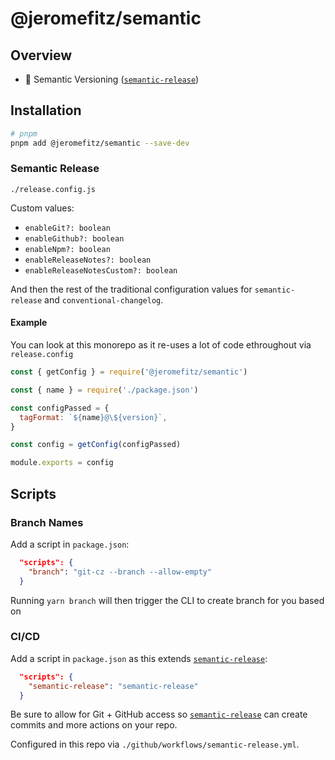 # @jeromefitz/semantic

## Overview

<!--
- ✨️ Conventional Commit CLI ([`@jeromefitz/git-cz`](https://github.com/JeromeFitz/git-cz))
- 🎋️ Branch Name Generator ([`@jeromefitz/git-cz`](https://github.com/JeromeFitz/git-cz))
-->

- 🤖️ Semantic Versioning ([`semantic-release`](https://github.com/semantic-release/semantic-release))

## Installation

```bash
# pnpm
pnpm add @jeromefitz/semantic --save-dev

```

<!--
```bash

# npm
npm install @jeromefitz/semantic --save-dev

# yarn
yarn add @jeromefitz/semantic --dev
```

This extends [`@jeromefitz/git-cz`](../git-cz).
-->

### Semantic Release

`./release.config.js`

Custom values:

- `enableGit?: boolean`
- `enableGithub?: boolean`
- `enableNpm?: boolean`
- `enableReleaseNotes?: boolean`
- `enableReleaseNotesCustom?: boolean`

And then the rest of the traditional configuration values for `semantic-release` and `conventional-changelog`.

#### Example

You can look at this monorepo as it re-uses a lot of code ethroughout via `release.config`

```js
const { getConfig } = require('@jeromefitz/semantic')

const { name } = require('./package.json')

const configPassed = {
  tagFormat: `${name}@\${version}`,
}

const config = getConfig(configPassed)

module.exports = config
```

## Scripts

### Branch Names

Add a script in `package.json`:

```json
  "scripts": {
    "branch": "git-cz --branch --allow-empty"
  }
```

Running `yarn branch` will then trigger the CLI to create branch for you based on

### CI/CD

Add a script in `package.json` as this extends [`semantic-release`](https://github.com/semantic-release/semantic-release):

```json
  "scripts": {
    "semantic-release": "semantic-release"
  }
```

Be sure to allow for Git + GitHub access so [`semantic-release`](https://github.com/semantic-release/semantic-release) can create commits and more actions on your repo.

Configured in this repo via `./github/workflows/semantic-release.yml`.
